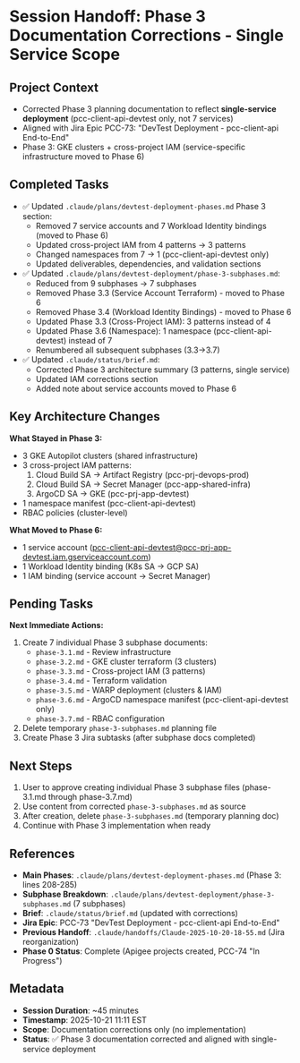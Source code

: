 # Session Handoff: Phase 3 Documentation Corrections - Single Service Scope

## Project Context
- Corrected Phase 3 planning documentation to reflect **single-service deployment** (pcc-client-api-devtest only, not 7 services)
- Aligned with Jira Epic PCC-73: "DevTest Deployment - pcc-client-api End-to-End"
- Phase 3: GKE clusters + cross-project IAM (service-specific infrastructure moved to Phase 6)

## Completed Tasks
- ✅ Updated `.claude/plans/devtest-deployment-phases.md` Phase 3 section:
  - Removed 7 service accounts and 7 Workload Identity bindings (moved to Phase 6)
  - Updated cross-project IAM from 4 patterns → 3 patterns
  - Changed namespaces from 7 → 1 (pcc-client-api-devtest only)
  - Updated deliverables, dependencies, and validation sections
- ✅ Updated `.claude/plans/devtest-deployment/phase-3-subphases.md`:
  - Reduced from 9 subphases → 7 subphases
  - Removed Phase 3.3 (Service Account Terraform) - moved to Phase 6
  - Removed Phase 3.4 (Workload Identity Bindings) - moved to Phase 6
  - Updated Phase 3.3 (Cross-Project IAM): 3 patterns instead of 4
  - Updated Phase 3.6 (Namespace): 1 namespace (pcc-client-api-devtest) instead of 7
  - Renumbered all subsequent subphases (3.3→3.7)
- ✅ Updated `.claude/status/brief.md`:
  - Corrected Phase 3 architecture summary (3 patterns, single service)
  - Updated IAM corrections section
  - Added note about service accounts moved to Phase 6

## Key Architecture Changes

**What Stayed in Phase 3:**
- 3 GKE Autopilot clusters (shared infrastructure)
- 3 cross-project IAM patterns:
  1. Cloud Build SA → Artifact Registry (pcc-prj-devops-prod)
  2. Cloud Build SA → Secret Manager (pcc-app-shared-infra)
  3. ArgoCD SA → GKE (pcc-prj-app-devtest)
- 1 namespace manifest (pcc-client-api-devtest)
- RBAC policies (cluster-level)

**What Moved to Phase 6:**
- 1 service account (pcc-client-api-devtest@pcc-prj-app-devtest.iam.gserviceaccount.com)
- 1 Workload Identity binding (K8s SA → GCP SA)
- 1 IAM binding (service account → Secret Manager)

## Pending Tasks
**Next Immediate Actions:**
1. Create 7 individual Phase 3 subphase documents:
   - `phase-3.1.md` - Review infrastructure
   - `phase-3.2.md` - GKE cluster terraform (3 clusters)
   - `phase-3.3.md` - Cross-project IAM (3 patterns)
   - `phase-3.4.md` - Terraform validation
   - `phase-3.5.md` - WARP deployment (clusters & IAM)
   - `phase-3.6.md` - ArgoCD namespace manifest (pcc-client-api-devtest only)
   - `phase-3.7.md` - RBAC configuration
2. Delete temporary `phase-3-subphases.md` planning file
3. Create Phase 3 Jira subtasks (after subphase docs completed)

## Next Steps
1. User to approve creating individual Phase 3 subphase files (phase-3.1.md through phase-3.7.md)
2. Use content from corrected `phase-3-subphases.md` as source
3. After creation, delete `phase-3-subphases.md` (temporary planning doc)
4. Continue with Phase 3 implementation when ready

## References
- **Main Phases**: `.claude/plans/devtest-deployment-phases.md` (Phase 3: lines 208-285)
- **Subphase Breakdown**: `.claude/plans/devtest-deployment/phase-3-subphases.md` (7 subphases)
- **Brief**: `.claude/status/brief.md` (updated with corrections)
- **Jira Epic**: PCC-73 "DevTest Deployment - pcc-client-api End-to-End"
- **Previous Handoff**: `.claude/handoffs/Claude-2025-10-20-18-55.md` (Jira reorganization)
- **Phase 0 Status**: Complete (Apigee projects created, PCC-74 "In Progress")

## Metadata
- **Session Duration**: ~45 minutes
- **Timestamp**: 2025-10-21 11:11 EST
- **Scope**: Documentation corrections only (no implementation)
- **Status**: ✅ Phase 3 documentation corrected and aligned with single-service deployment
